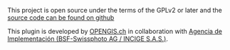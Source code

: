 This project is open source under the terms of the GPLv2 or later and the [source code can be found on github](https://github.com/opengisch/QgisModelBaker)

This plugin is developed by [OPENGIS.ch](https://www.opengis.ch) in collaboration with [Agencia de Implementación (BSF-Swissphoto AG / INCIGE S.A.S.)](https://www.proadmintierra.info/).
